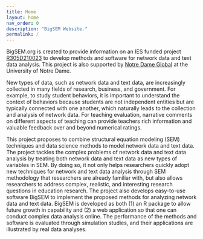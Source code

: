```yaml
---
title: Home
layout: home
nav_order: 0
description: "BigSEM Website."
permalink: /
---
```


BigSEM.org is created to provide information on an IES funded project [R305D210023](https://ies.ed.gov/funding/grantsearch/details.asp?ID=4540) to develop methods and software for network data and text data analysis. This project is also supported by [Notre Dame Global](https://global.nd.edu/) at the University of Notre Dame.

New types of data, such as network data and text data, are increasingly collected in many fields of research, business, and government. For example, to study student behaviors, it is important to understand the context of behaviors because students are not independent entities but are typically connected with one another, which naturally leads to the collection and analysis of network data. For teaching evaluation, narrative comments on different aspects of teaching can provide teachers rich information and valuable feedback over and beyond numerical ratings.

This project proposes to combine structural equation modeling (SEM) techniques and data science methods to model network data and text data. The project tackles the complex problems of network data and text data analysis by treating both network data and text data as new types of variables in SEM. By doing so, it not only helps researchers quickly adopt new techniques for network and text data analysis through SEM methodology that researchers are already familiar with, but also allows researchers to address complex, realistic, and interesting research questions in education research. The project also develops easy-to-use software BigSEM to implement the proposed methods for analyzing network data and text data. BigSEM is developed as both (1) an R package to allow future growth in capability and (2) a web application so that one can conduct complex data analysis online. The performance of the methods and software is evaluated through simulation studies, and their applications are illustrated by real data analyses.
